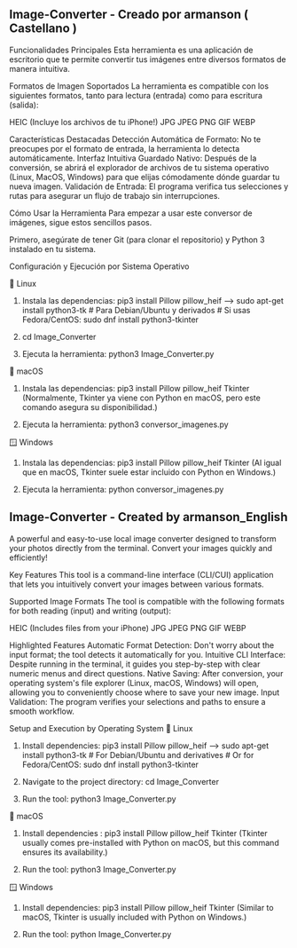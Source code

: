 ## Image-Converter - Creado por armanson ( Castellano )

Funcionalidades Principales
Esta herramienta es una aplicación de escritorio que te permite convertir tus imágenes entre diversos formatos de manera intuitiva.

Formatos de Imagen Soportados
La herramienta es compatible con los siguientes formatos, tanto para lectura (entrada) como para escritura (salida):

HEIC (Incluye los archivos de tu iPhone!)
JPG
JPEG
PNG
GIF
WEBP

Características Destacadas
Detección Automática de Formato: No te preocupes por el formato de entrada, la herramienta lo detecta automáticamente.
Interfaz Intuitiva
Guardado Nativo: Después de la conversión, se abrirá el explorador de archivos de tu sistema operativo (Linux, MacOS, Windows) para que elijas cómodamente dónde guardar tu nueva imagen.
Validación de Entrada: El programa verifica tus selecciones y rutas para asegurar un flujo de trabajo sin interrupciones.

Cómo Usar la Herramienta
Para empezar a usar este conversor de imágenes, sigue estos sencillos pasos.

Primero, asegúrate de tener Git (para clonar el repositorio) y Python 3 instalado en tu sistema.


Configuración y Ejecución por Sistema Operativo

🐧 Linux
1. Instala las dependencias: pip3 install Pillow pillow_heif --> sudo apt-get install python3-tk # Para Debian/Ubuntu y derivados # Si usas Fedora/CentOS: sudo dnf install python3-tkinter
   
2. cd Image_Converter
   
3. Ejecuta la herramienta: python3 Image_Converter.py

🍎 macOS
1. Instala las dependencias: pip3 install Pillow pillow_heif Tkinter (Normalmente, Tkinter ya viene con Python en macOS, pero este comando asegura su disponibilidad.)

2. Ejecuta la herramienta: python3 conversor_imagenes.py
   
🪟 Windows
1. Instala las dependencias: pip3 install Pillow pillow_heif Tkinter (Al igual que en macOS, Tkinter suele estar incluido con Python en Windows.)

2. Ejecuta la herramienta: python conversor_imagenes.py


## Image-Converter - Created by armanson_English
A powerful and easy-to-use local image converter designed to transform your photos directly from the terminal. Convert your images quickly and efficiently!

Key Features
This tool is a command-line interface (CLI/CUI) application that lets you intuitively convert your images between various formats.

Supported Image Formats
The tool is compatible with the following formats for both reading (input) and writing (output):

HEIC (Includes files from your iPhone)
JPG
JPEG
PNG
GIF
WEBP

Highlighted Features
Automatic Format Detection: Don't worry about the input format; the tool detects it automatically for you.
Intuitive CLI Interface: Despite running in the terminal, it guides you step-by-step with clear numeric menus and direct questions.
Native Saving: After conversion, your operating system's file explorer (Linux, macOS, Windows) will open, allowing you to conveniently choose where to save your new image.
Input Validation: The program verifies your selections and paths to ensure a smooth workflow.

Setup and Execution by Operating System
🐧 Linux
1. Install dependencies: pip3 install Pillow pillow_heif --> sudo apt-get install python3-tk # For Debian/Ubuntu and derivatives # Or for Fedora/CentOS: sudo dnf install python3-tkinter

2. Navigate to the project directory: cd Image_Converter

3. Run the tool: python3 Image_Converter.py
   
🍎 macOS
1. Install dependencies : pip3 install Pillow pillow_heif Tkinter (Tkinter usually comes pre-installed with Python on macOS, but this command ensures its availability.)

2. Run the tool: python3 Image_Converter.py

🪟 Windows
1. Install dependencies: pip3 install Pillow pillow_heif Tkinter (Similar to macOS, Tkinter is usually included with Python on Windows.)

2. Run the tool: python Image_Converter.py

